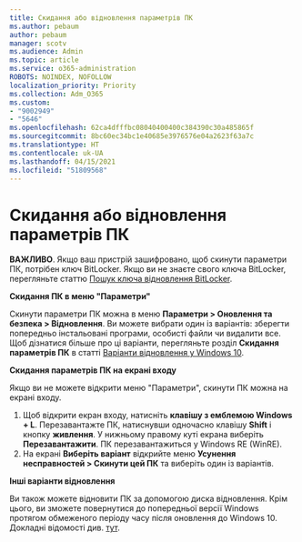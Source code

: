 ```yaml
---
title: Скидання або відновлення параметрів ПК
ms.author: pebaum
author: pebaum
manager: scotv
ms.audience: Admin
ms.topic: article
ms.service: o365-administration
ROBOTS: NOINDEX, NOFOLLOW
localization_priority: Priority
ms.collection: Adm_O365
ms.custom:
- "9002949"
- "5646"
ms.openlocfilehash: 62ca4dfffbc08040400400c384390c30a485865f
ms.sourcegitcommit: 8bc60ec34bc1e40685e3976576e04a2623f63a7c
ms.translationtype: HT
ms.contentlocale: uk-UA
ms.lasthandoff: 04/15/2021
ms.locfileid: "51809568"
---
```

# <a name="reset-or-recover-your-pc"></a>Скидання або відновлення параметрів ПК

**ВАЖЛИВО**. Якщо ваш пристрій зашифровано, щоб скинути параметри ПК, потрібен ключ BitLocker. Якщо ви не знаєте свого ключа BitLocker, перегляньте статтю [Пошук ключа відновлення BitLocker](https://support.microsoft.com/help/4026181/windows-10-find-my-bitlocker-recovery-key).

**Скидання ПК в меню "Параметри"**

Скинути параметри ПК можна в меню **Параметри > Оновлення та безпека > Відновлення**. Ви можете вибрати один із варіантів: зберегти попередньо інстальовані програми, особисті файли чи видалити все. Щоб дізнатися більше про ці варіанти, перегляньте розділ **Скидання параметрів ПК** в статті [Варіанти відновлення у Windows 10](https://support.microsoft.com/help/12415/windows-10-recovery-options).

**Скидання параметрів ПК на екрані входу**

Якщо ви не можете відкрити меню "Параметри", скинути ПК можна на екрані входу.

1. Щоб відкрити екран входу, натисніть **клавішу з емблемою Windows + L**. Перезавантажте ПК, натиснувши одночасно клавішу **Shift** і кнопку **живлення**. У нижньому правому куті екрана виберіть **Перезавантажити**. ПК перезавантажиться у Windows RE (WinRE).
2. На екрані **Виберіть варіант** відкрийте меню **Усунення несправностей > Скинути цей ПК** та виберіть один із варіантів.

**Інші варіанти відновлення**

Ви також можете відновити ПК за допомогою диска відновлення. Крім цього, ви зможете повернутися до попередньої версії Windows протягом обмеженого періоду часу після оновлення до Windows 10. Докладні відомості див. [тут](https://support.microsoft.com/help/12415/windows-10-recovery-options).
